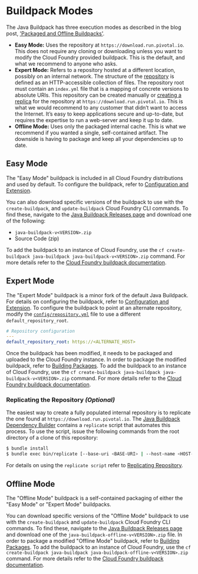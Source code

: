 # Buildpack Modes
The Java Buildpack has three execution modes as described in the blog post, ['Packaged and Offline Buildpacks'][l].

* **Easy Mode:** Uses the repository at `https://download.run.pivotal.io`. This does not require any cloning or downloading unless you want to modify the Cloud Foundry provided buildpack. This is the default, and what we recommend to anyone who asks.
* **Expert Mode:**   Refers to a repository hosted at a different location, possibly on an internal network.  The structure of the [repository] is defined as an HTTP-accessible collection of files. The repository root must contain an `index.yml` file that is a mapping of concrete versions to absolute URIs.  This repository can be created manually or [creating a replica](#replicating-the-repository-optional) for the repository at `https://download.run.pivotal.io`.  This is what we would recommend to any customer that didn’t want to access the Internet. It’s easy to keep applications secure and up-to-date, but requires the expertise to run a web-server and keep it up to date.
* **Offline Mode:** Uses only the packaged internal cache. This is what we recommend if you wanted a single, self-contained artifact. The downside is having to package and keep all your dependencies up to date.


## Easy Mode
The "Easy Mode" buildpack is included in all Cloud Foundry distributions and used by default.  To configure the buildpack, refer to [Configuration and Extension][c].

You can also download specific versions of the buildpack to use with the `create-buildpack`, and `update-buildpack` Cloud Foundry CLI commands.  To find these, navigate to the [Java Buildpack Releases page][v] and download one of the following:

  * `java-buildpack-v<VERSION>.zip`
  * Source Code (zip)

To add the buildpack to an instance of Cloud Foundry, use the `cf create-buildpack java-buildpack java-buildpack-v<VERSION>.zip` command.  For more details refer to the [Cloud Foundry buildpack documentation][b].


## Expert Mode
The "Expert Mode" buildpack is a minor fork of the default Java Buildpack.  For details on configuring the buildpack, refer to [Configuration and Extension][c].  To configure the buildpack to point at an alternate repository, modify the [`config/repository.yml`][y] file to use a different `default_repository_root`.

```yaml
# Repository configuration
---
default_repository_root: https://<ALTERNATE_HOST>
```

Once the buildpack has been modified, it needs to be packaged and uploaded to the Cloud Foundry instance.  In order to package the modified buildpack, refer to [Building Packages][p].  To add the buildpack to an instance of Cloud Foundry, use the `cf create-buildpack java-buildpack java-buildpack-v<VERSION>.zip` command.  For more details refer to the [Cloud Foundry buildpack documentation][b].

### Replicating the Repository _(Optional)_
The easiest way to create a fully populated internal repository is to replicate the one found at `https://download.run.pivotal.io`.  The [Java Buildpack Dependency Builder][d] contains a `replicate` script that automates this process.  To use the script, issue the following commands from the root directory of a clone of this repository:

```bash
$ bundle install
$ bundle exec bin/replicate [--base-uri <BASE-URI> | --host-name <HOST-NAME>] --output <OUTPUT>
```

For details on using the `replicate script` refer to [Replicating Repository][e].


## Offline Mode
The "Offline Mode" buildpack is a self-contained packaging of either the "Easy Mode" or "Expert Mode" buildpacks.

You can download specific versions of the "Offline Mode" buildpack to use with the `create-buildpack` and `update-buildpack` Cloud Foundry CLI commands.  To find these, navigate to the [Java Buildpack Releases page][v] and download one of the `java-buildpack-offline-v<VERSION>.zip` file.   In order to package a modified "Offline Mode" buildpack, refer to [Building Packages][p].  To add the buildpack to an instance of Cloud Foundry, use the `cf create-buildpack java-buildpack java-buildpack-offline-v<VERSION>.zip` command.  For more details refer to the [Cloud Foundry buildpack documentation][b].


[b]: http://docs.pivotal.io/pivotalcf/adminguide/buildpacks.html
[c]: ../README.md#configuration-and-extension
[d]: https://github.com/cloudfoundry/java-buildpack-dependency-builder
[e]: https://github.com/cloudfoundry/java-buildpack-dependency-builder#replicating-repository
[l]: http://blog.cloudfoundry.org/2014/04/03/packaged-and-offline-buildpacks/
[p]: ../README.md#building-packages
[repository]: https://github.com/cloudfoundry/java-buildpack/blob/master/docs/extending-repositories.md#repository-structure
[v]: https://github.com/cloudfoundry/java-buildpack/releases
[y]: ../config/repository.yml
